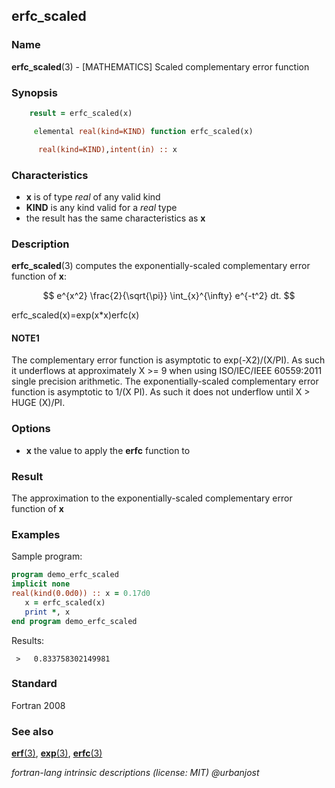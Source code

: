 
## erfc_scaled

### **Name**

**erfc_scaled**(3) - \[MATHEMATICS\] Scaled complementary error function

### **Synopsis**
```fortran
    result = erfc_scaled(x)
```
```fortran
     elemental real(kind=KIND) function erfc_scaled(x)

      real(kind=KIND),intent(in) :: x
```
### **Characteristics**

 - **x** is of type _real_ of any valid kind
 - **KIND** is any kind valid for a _real_ type
 - the result has the same characteristics as **x**

### **Description**

**erfc_scaled**(3) computes the exponentially-scaled complementary
error function of **x**:

$$
e^{x^2} \frac{2}{\sqrt{\pi}} \int_{x}^{\infty}
e^{-t^2} dt.
$$

erfc_scaled(x)=exp(x*x)erfc(x)


#### NOTE1

  The complementary error function is asymptotic to
  exp(-X2)/(X/PI). As such it underflows at approximately X >= 9 when
  using ISO/IEC/IEEE 60559:2011 single precision arithmetic. The
  exponentially-scaled complementary error function is asymptotic to
  1/(X  PI). As such it does not underflow until X > HUGE (X)/PI.

### **Options**

- **x**
  the value to apply the **erfc** function to

### **Result**

The approximation to the exponentially-scaled complementary error function
of **x**

### **Examples**

Sample program:
```fortran
program demo_erfc_scaled
implicit none
real(kind(0.0d0)) :: x = 0.17d0
   x = erfc_scaled(x)
   print *, x
end program demo_erfc_scaled
```
Results:
```text
 >   0.833758302149981     
```
### **Standard**

Fortran 2008

### **See also**

[**erf**(3)](#erf),
[**exp**(3)](#exp),
[**erfc**(3)](#erfc)

 _fortran-lang intrinsic descriptions (license: MIT) \@urbanjost_
